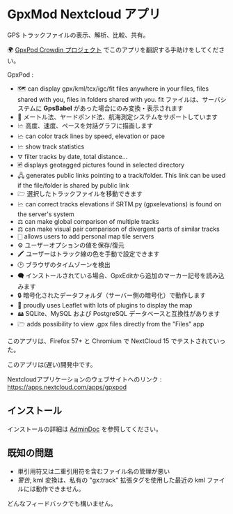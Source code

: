 # GpxMod Nextcloud アプリ

GPS トラックファイルの表示、解析、比較、共有。

🌍 [GpxPod Crowdin プロジェクト](https://crowdin.com/project/gpxpod) でこのアプリを翻訳する手助けをしてください。

GpxPod :

* 🗺  can display gpx/kml/tcx/igc/fit files anywhere in your files, files shared with you, files in folders shared with you. fit ファイルは、サーバシステムに **GpsBabel** があった場合にのみ変換・表示されます
* 📏 メートル法、ヤードポンド法、航海測定システムをサポートしています
* 🗠 高度、速度、ペースを対話グラフに描画します
* 🗠  can color track lines by speed, elevation or pace
* 🗠  show track statistics
* ⛛  filter tracks by date, total distance...
* 🖻  displays geotagged pictures found in selected directory
* 🖧  generates public links pointing to a track/folder. This link can be used if the file/folder is shared by public link
* 🗁 選択したトラックファイルを移動できます
* 🗠  can correct tracks elevations if SRTM.py (gpxelevations) is found on the server's system
* ⚖  can make global comparison of multiple tracks
* ⚖  can make visual pair comparison of divergent parts of similar tracks
* 🀆  allows users to add personal map tile servers
* ⚙ ユーザーオプションの値を保存/復元
* 🖍 ユーザーはトラック線の色を手動で設定できます
* 🕑 ブラウザのタイムゾーンを検出
* 🗬  インストールされている場合、GpxEditから追加のマーカー記号を読み込みます
* 🔒 暗号化されたデータフォルダ（サーバー側の暗号化）で動作します
* 🍂 proudly uses Leaflet with lots of plugins to display the map
* 🖴 SQLite、MySQL および PostgreSQL データベースと互換性があります
* 🗁  adds possibility to view .gpx files directly from the "Files" app

このアプリは、Firefox 57+ と Chromium で NextCloud 15 でテストされていった。

このアプリは(遅い)開発中です。

Nextcloudアプリケーションのウェブサイトへのリンク : https://apps.nextcloud.com/apps/gpxpod

## インストール

インストールの詳細は [AdminDoc](https://gitlab.com/eneiluj/gpxpod-oc/wikis/admindoc) を参照してください。

## 既知の問題

* 単引用符又は二重引用符を含むファイル名の管理が悪い
* *警告*, kml 変換は、私有の "gx:track" 拡張タグを使用した最近の kml ファイルには動作できません。

どんなフィードバックでも構いません。
